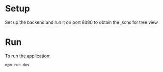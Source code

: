 # Setup

Set up the backend and run it on port 8080 to obtain the jsons for tree view

# Run

To run the application:

```bash
npm run dev
```